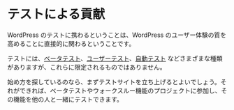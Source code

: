 <!--
# Contribute with Testing
-->

# テストによる貢献

<!--
Getting involved in testing WordPress means you will be directly involved in raising the quality of the WordPress user experience.
-->

WordPress のテストに携わるということは、WordPress のユーザー体験の質を高めることに直接的に関わるということです。

<!--
There are many different types of testing including, but not limited to, [beta testing](https://make.wordpress.org/core/handbook/testing/beta/), [user testing](https://make.wordpress.org/core/handbook/testing/user-testing/), and [automated testing](https://make.wordpress.org/core/handbook/testing/automated-testing/).
-->

テストには、[ベータテスト](https://make.wordpress.org/core/handbook/testing/beta/)、[ユーザーテスト](https://make.wordpress.org/core/handbook/testing/user-testing/)、[自動テスト](https://make.wordpress.org/core/handbook/testing/automated-testing/) などさまざまな種類がありますが、これらに限定されるものではありません。

<!--
If you are looking for a place to get started, the first thing you will want to do is set up a test site. Once you have that going, you will be able to participate in beta testing or walkthrough feature projects and then test those features with others.
-->

始め方を探しているのなら、まずテストサイトを立ち上げるとよいでしょう。それができれば、ベータテストやウォークスルー機能のプロジェクトに参加し、その機能を他の人と一緒にテストできます。
